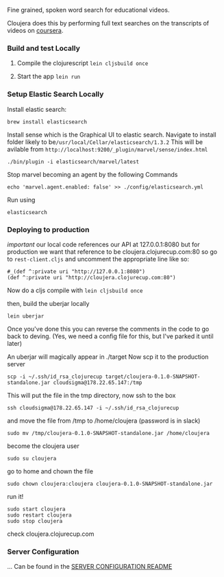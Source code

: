 Fine grained, spoken word search for educational videos.

Cloujera does this by performing full text searches on the transcripts of videos on [coursera](http://coursera.org).

### Build and test Locally

1. Compile the clojurescript
`lein cljsbuild once`

2. Start the app
`lein run`


### Setup Elastic Search Locally

Install elastic search:

```
brew install elasticsearch
```

Install sense which is the Graphical UI to elastic search.
Navigate to install folder likely to be`/usr/local/Cellar/elasticsearch/1.3.2`
This will be avilable from `http://localhost:9200/_plugin/marvel/sense/index.html`

```
./bin/plugin -i elasticsearch/marvel/latest

```

Stop marvel becoming an agent by the following Commands

```
echo 'marvel.agent.enabled: false' >> ./config/elasticsearch.yml

```
Run using
```
elasticsearch

```


### Deploying to production

*important* our local code references our API at 127.0.0.1:8080 but for production we want that reference to be cloujera.clojurecup.com:80 so go to `rest-client.cljs` and uncomment the appropriate line like so:

```
#_(def ^:private uri "http://127.0.0.1:8080")
(def ^:private uri "http://cloujera.clojurecup.com:80")

```
Now do a cljs compile with `lein cljsbuild once`

then, build the uberjar locally

`lein uberjar`

Once you've done this you can reverse the comments in the code to go back to deving.
(Yes, we need a config file for this, but I've parked it until later)

An uberjar will magically appear in ./target
Now scp it to the production server

`scp -i ~/.ssh/id_rsa_clojurecup target/cloujera-0.1.0-SNAPSHOT-standalone.jar cloudsigma@178.22.65.147:/tmp `

This will put the file in the tmp directory, now ssh to the box

`ssh cloudsigma@178.22.65.147 -i ~/.ssh/id_rsa_clojurecup`

and move the file from /tmp to /home/cloujera (password is in slack)

`sudo mv /tmp/cloujera-0.1.0-SNAPSHOT-standalone.jar /home/cloujera`

become the cloujera user

`sudo su cloujera`

go to home and chown the file

`sudo chown cloujera:cloujera cloujera-0.1.0-SNAPSHOT-standalone.jar`

run it!

```
sudo start cloujera
sudo restart cloujera
sudo stop cloujera
```

check cloujera.clojurecup.com

### Server Configuration

... Can be found in the [SERVER CONFIGURATION README](./SERVER_CONFIGURATION_README.md)
